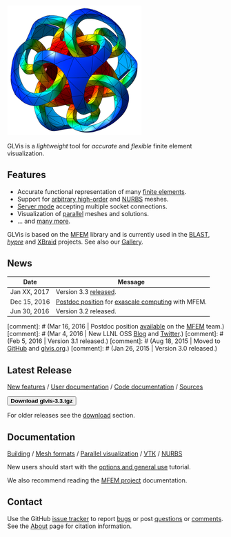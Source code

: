 <div class="col-md-6" markdown="1">

[![GLVis logo](img/logo-300.png)](gallery.md)

GLVis is a _lightweight_ tool for _accurate_ and _flexible_ finite element visualization.


## Features

 * Accurate functional representation of many [finite elements](http://mfem.org/features/#higher-order-finite-element-spaces).
 * Support for [arbitrary high-order](mesh-formats.md#curvilinear-and-more-general-meshes) and [NURBS](nurbs.md) meshes.
 * [Server mode](options-and-use.md#server-mode) accepting multiple socket connections.
 * Visualization of [parallel](parallel-visualization.md) meshes and solutions.
 * ... and [many more](features.md).

GLVis is based on the [MFEM](http://mfem.org) library and is currently used in the [BLAST](http://www.llnl.gov/casc/blast), _[hypre](http://www.llnl.gov/casc/hypre)_ and [XBraid](http://www.llnl.gov/casc/xbraid) projects. See also our [Gallery](gallery.md).

</div><div class="col-md-6 news-table" markdown="1">


## News

Date         | Message
------------ | -----------------------------------------------------------------
Jan XX, 2017 | Version 3.3 [released](https://raw.githubusercontent.com/glvis/glvis/master/CHANGELOG).
Dec 15, 2016 | [Postdoc position](http://careers-ext.llnl.gov/jobs/6264056-post-dr-research-staff-1) for [exascale computing](https://exascaleproject.org/2016/11/11/ecp_co-design_centers) with MFEM.
Jun 30, 2016 | Version 3.2 released.

[comment]: # (Mar 16, 2016 | Postdoc position [available](http://careers-ext.llnl.gov/jobs/5242192-postdoctoral-research-staff-member) on the [MFEM](http://mfem.org) team.)
[comment]: # (Mar 4, 2016  | New LLNL OSS [Blog](http://software.llnl.gov/news) and [Twitter](https://twitter.com/LLNL_OpenSource).)
[comment]: # (Feb 5, 2016  | Version 3.1 released.)
[comment]: # (Aug 18, 2015 | Moved to [GitHub](https://github.com/glvis/glvis) and [glvis.org](http://glvis.org).)
[comment]: # (Jan 26, 2015 | Version 3.0 released.)


## Latest Release

[New features](https://raw.githubusercontent.com/glvis/glvis/master/CHANGELOG)
/ [User documentation](https://raw.githubusercontent.com/glvis/glvis/master/README)
/ [Code documentation](http://glvis.github.io/doxygen/html/index.html)
/ [Sources](https://github.com/glvis/glvis)

[<button type="button" class="btn btn-success">
**Download glvis-3.3.tgz**
</button>](http://goo.gl/C0Oadw)

For older releases see the [download](download.md) section.


## Documentation

[Building](building.md)
/ [Mesh formats](mesh-formats.md)
/ [Parallel visualization](parallel-visualization.md)
/ [VTK](curvilinear-vtk-meshes.md)
/ [NURBS](nurbs.md)

New users should start with the [options and general use](options-and-use.md) tutorial.

We also recommend reading the [MFEM project](http://mfem.org) documentation.


## Contact

Use the GitHub [issue tracker](https://github.com/glvis/glvis/issues)
to report [bugs](https://github.com/glvis/glvis/issues/new?labels=bug)
or post [questions](https://github.com/glvis/glvis/issues/new?labels=question)
or [comments](https://github.com/glvis/glvis/issues/new?labels=comment).
See&nbsp;the [About](about.md) page for citation information.

</div>

<div class="col-md-12"></div>
